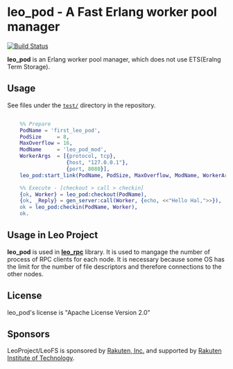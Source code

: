 # leo_pod -  A Fast Erlang worker pool manager

[![Build Status](https://travis-ci.org/leo-project/leo_pod.svg?branch=develop)](https://travis-ci.org/leo-project/leo_pod)

**leo_pod** is an Erlang worker pool manager, which does not use ETS(Eralng Term Storage).

## Usage

See files under the [`test/`](https://github.com/leo-project/leo_pod/tree/develop/test) directory in the repository.

```Erlang

    %% Prepare
    PodName = 'first_leo_pod',
    PodSize     = 8,
    MaxOverflow = 16,
    ModName     = 'leo_pod_mod',
    WorkerArgs  = [{protocol, tcp},
                   {host, "127.0.0.1"},
                   {port, 8080}],
    leo_pod:start_link(PodName, PodSize, MaxOverflow, ModName, WorkerArgs),

    %% Execute - [checkout > call > checkin]
    {ok, Worker} = leo_pod:checkout(PodName),
    {ok, _Reply} = gen_server:call(Worker, {echo, <<"Hello Hal,">>}),
    ok = leo_pod:checkin(PodName, Worker),
    ok.

```

## Usage in Leo Project

**leo_pod** is used in [**leo_rpc**](https://github.com/leo-project/leo_rpc) library.
It is used to mangage the number of process of RPC clients for each node.
It is necessary because some OS has the limit for the number of file descriptors
and therefore connections to the other nodes.

## License

leo_pod's license is "Apache License Version 2.0"

## Sponsors

LeoProject/LeoFS is sponsored by [Rakuten, Inc.](http://global.rakuten.com/corp/) and supported by [Rakuten Institute of Technology](http://rit.rakuten.co.jp/).
